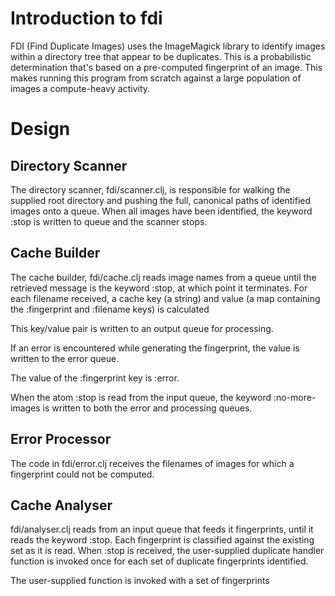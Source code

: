 # Introduction to fdi

FDI (Find Duplicate Images) uses the ImageMagick library to identify images
within a directory tree that appear to be duplicates.  This is a probabilistic
determination that's based on a pre-computed fingerprint of an image.  This
makes running this program from scratch against a large population of images
a compute-heavy activity.

# Design

## Directory Scanner

The directory scanner, fdi/scanner.clj, is responsible for walking the supplied
root directory and pushing the full, canonical paths of identified images onto
a queue.  When all images have been identified, the keyword :stop is written to
queue and the scanner stops.

## Cache Builder

The cache builder, fdi/cache.clj reads image names from a queue until the
retrieved message is the keyword :stop, at which point it terminates.  For each
filename received, a cache key (a string) and value (a map containing the
:fingerprint and :filename keys) is calculated

This key/value pair is written to an output queue for processing.

If an error is encountered while generating the fingerprint, the value is
written to the error queue.

The value of the :fingerprint key is :error.

When the atom :stop is read from the input queue, the keyword :no-more-images
is written to both the error and processing queues.

## Error Processor

The code in fdi/error.clj receives the filenames of images for which a
fingerprint could not be computed.

## Cache Analyser

fdi/analyser.clj reads from an input queue that feeds it fingerprints, until it reads the keyword :stop.  Each fingerprint is classified against the existing set as it is read.  When :stop is received, the user-supplied duplicate handler function is invoked once for each set of duplicate fingerprints identified.

The user-supplied function is invoked with a set of fingerprints
